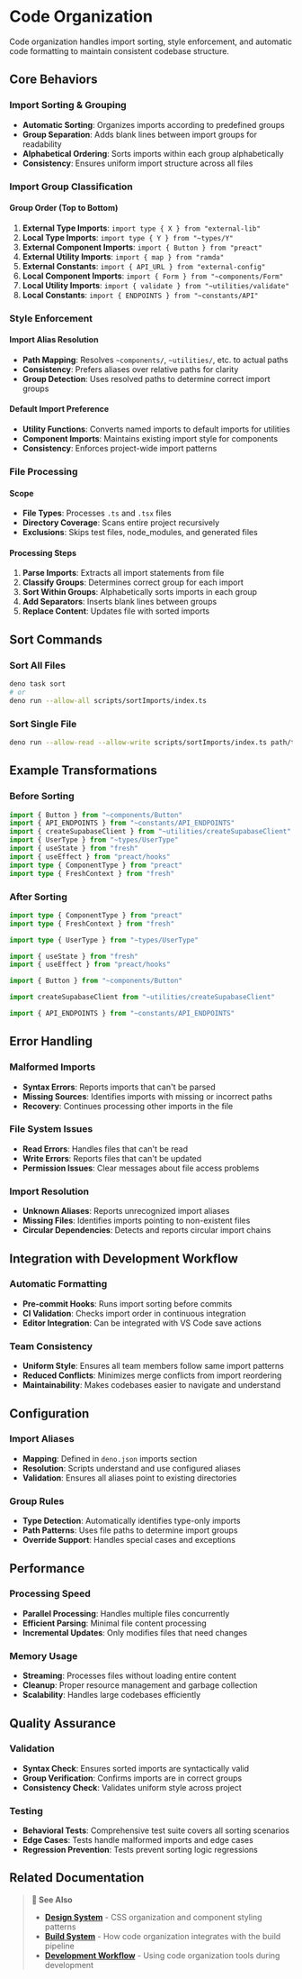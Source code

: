 # Code Organization

Code organization handles import sorting, style enforcement, and automatic code formatting to maintain consistent codebase structure.

## Core Behaviors

### Import Sorting & Grouping
- **Automatic Sorting**: Organizes imports according to predefined groups
- **Group Separation**: Adds blank lines between import groups for readability
- **Alphabetical Ordering**: Sorts imports within each group alphabetically
- **Consistency**: Ensures uniform import structure across all files

### Import Group Classification

#### Group Order (Top to Bottom)
1. **External Type Imports**: `import type { X } from "external-lib"`
2. **Local Type Imports**: `import type { Y } from "~types/Y"`
3. **External Component Imports**: `import { Button } from "preact"`
4. **External Utility Imports**: `import { map } from "ramda"`
5. **External Constants**: `import { API_URL } from "external-config"`
6. **Local Component Imports**: `import { Form } from "~components/Form"`
7. **Local Utility Imports**: `import { validate } from "~utilities/validate"`
8. **Local Constants**: `import { ENDPOINTS } from "~constants/API"`

### Style Enforcement

#### Import Alias Resolution
- **Path Mapping**: Resolves `~components/`, `~utilities/`, etc. to actual paths
- **Consistency**: Prefers aliases over relative paths for clarity
- **Group Detection**: Uses resolved paths to determine correct import groups

#### Default Import Preference
- **Utility Functions**: Converts named imports to default imports for utilities
- **Component Imports**: Maintains existing import style for components
- **Consistency**: Enforces project-wide import patterns

### File Processing

#### Scope
- **File Types**: Processes `.ts` and `.tsx` files
- **Directory Coverage**: Scans entire project recursively
- **Exclusions**: Skips test files, node_modules, and generated files

#### Processing Steps
1. **Parse Imports**: Extracts all import statements from file
2. **Classify Groups**: Determines correct group for each import
3. **Sort Within Groups**: Alphabetically sorts imports in each group
4. **Add Separators**: Inserts blank lines between groups
5. **Replace Content**: Updates file with sorted imports

## Sort Commands

### Sort All Files
```bash
deno task sort
# or
deno run --allow-all scripts/sortImports/index.ts
```

### Sort Single File
```bash
deno run --allow-read --allow-write scripts/sortImports/index.ts path/to/file.ts
```

## Example Transformations

### Before Sorting
```typescript
import { Button } from "~components/Button"
import { API_ENDPOINTS } from "~constants/API_ENDPOINTS"
import { createSupabaseClient } from "~utilities/createSupabaseClient"
import { UserType } from "~types/UserType"
import { useState } from "fresh"
import { useEffect } from "preact/hooks"
import type { ComponentType } from "preact"
import type { FreshContext } from "fresh"
```

### After Sorting
```typescript
import type { ComponentType } from "preact"
import type { FreshContext } from "fresh"

import type { UserType } from "~types/UserType"

import { useState } from "fresh"
import { useEffect } from "preact/hooks"

import { Button } from "~components/Button"

import createSupabaseClient from "~utilities/createSupabaseClient"

import { API_ENDPOINTS } from "~constants/API_ENDPOINTS"
```

## Error Handling

### Malformed Imports
- **Syntax Errors**: Reports imports that can't be parsed
- **Missing Sources**: Identifies imports with missing or incorrect paths
- **Recovery**: Continues processing other imports in the file

### File System Issues
- **Read Errors**: Handles files that can't be read
- **Write Errors**: Reports files that can't be updated
- **Permission Issues**: Clear messages about file access problems

### Import Resolution
- **Unknown Aliases**: Reports unrecognized import aliases
- **Missing Files**: Identifies imports pointing to non-existent files
- **Circular Dependencies**: Detects and reports circular import chains

## Integration with Development Workflow

### Automatic Formatting
- **Pre-commit Hooks**: Runs import sorting before commits
- **CI Validation**: Checks import order in continuous integration
- **Editor Integration**: Can be integrated with VS Code save actions

### Team Consistency
- **Uniform Style**: Ensures all team members follow same import patterns
- **Reduced Conflicts**: Minimizes merge conflicts from import reordering
- **Maintainability**: Makes codebases easier to navigate and understand

## Configuration

### Import Aliases
- **Mapping**: Defined in `deno.json` imports section
- **Resolution**: Scripts understand and use configured aliases
- **Validation**: Ensures all aliases point to existing directories

### Group Rules
- **Type Detection**: Automatically identifies type-only imports
- **Path Patterns**: Uses file paths to determine import groups
- **Override Support**: Handles special cases and exceptions

## Performance

### Processing Speed
- **Parallel Processing**: Handles multiple files concurrently
- **Efficient Parsing**: Minimal file content processing
- **Incremental Updates**: Only modifies files that need changes

### Memory Usage
- **Streaming**: Processes files without loading entire content
- **Cleanup**: Proper resource management and garbage collection
- **Scalability**: Handles large codebases efficiently

## Quality Assurance

### Validation
- **Syntax Check**: Ensures sorted imports are syntactically valid
- **Group Verification**: Confirms imports are in correct groups
- **Consistency Check**: Validates uniform style across project

### Testing
- **Behavioral Tests**: Comprehensive test suite covers all sorting scenarios
- **Edge Cases**: Tests handle malformed imports and edge cases
- **Regression Prevention**: Tests prevent sorting logic regressions

## Related Documentation

> **📖 See Also**  
> - **[Design System](../design-system/index.md)** - CSS organization and component styling patterns
> - **[Build System](../build-system/index.md)** - How code organization integrates with the build pipeline
> - **[Development Workflow](../development-workflow/index.md)** - Using code organization tools during development
